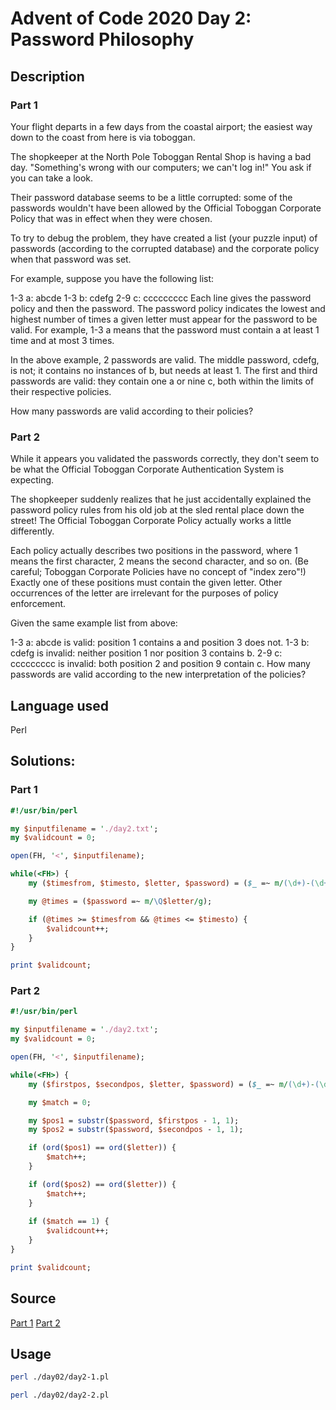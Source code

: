 # Advent of Code 2020 Day 2: Password Philosophy
## Description
### Part 1
Your flight departs in a few days from the coastal airport; the easiest way down to the coast from here is via toboggan.

The shopkeeper at the North Pole Toboggan Rental Shop is having a bad day. "Something's wrong with our computers; we can't log in!" You ask if you can take a look.

Their password database seems to be a little corrupted: some of the passwords wouldn't have been allowed by the Official Toboggan Corporate Policy that was in effect when they were chosen.

To try to debug the problem, they have created a list (your puzzle input) of passwords (according to the corrupted database) and the corporate policy when that password was set.

For example, suppose you have the following list:

1-3 a: abcde
1-3 b: cdefg
2-9 c: ccccccccc
Each line gives the password policy and then the password. The password policy indicates the lowest and highest number of times a given letter must appear for the password to be valid. For example, 1-3 a means that the password must contain a at least 1 time and at most 3 times.

In the above example, 2 passwords are valid. The middle password, cdefg, is not; it contains no instances of b, but needs at least 1. The first and third passwords are valid: they contain one a or nine c, both within the limits of their respective policies.

How many passwords are valid according to their policies?

### Part 2
While it appears you validated the passwords correctly, they don't seem to be what the Official Toboggan Corporate Authentication System is expecting.

The shopkeeper suddenly realizes that he just accidentally explained the password policy rules from his old job at the sled rental place down the street! The Official Toboggan Corporate Policy actually works a little differently.

Each policy actually describes two positions in the password, where 1 means the first character, 2 means the second character, and so on. (Be careful; Toboggan Corporate Policies have no concept of "index zero"!) Exactly one of these positions must contain the given letter. Other occurrences of the letter are irrelevant for the purposes of policy enforcement.

Given the same example list from above:

1-3 a: abcde is valid: position 1 contains a and position 3 does not.
1-3 b: cdefg is invalid: neither position 1 nor position 3 contains b.
2-9 c: ccccccccc is invalid: both position 2 and position 9 contain c.
How many passwords are valid according to the new interpretation of the policies?

## Language used
Perl

## Solutions:
### Part 1
```perl
#!/usr/bin/perl

my $inputfilename = './day2.txt';
my $validcount = 0;

open(FH, '<', $inputfilename);

while(<FH>) {
    my ($timesfrom, $timesto, $letter, $password) = ($_ =~ m/(\d+)-(\d+)\s(\w):\s(\w+)/);

    my @times = ($password =~ m/\Q$letter/g);

    if (@times >= $timesfrom && @times <= $timesto) {
        $validcount++;
    }
}

print $validcount;
```

### Part 2
```perl
#!/usr/bin/perl

my $inputfilename = './day2.txt';
my $validcount = 0;

open(FH, '<', $inputfilename);

while(<FH>) {
    my ($firstpos, $secondpos, $letter, $password) = ($_ =~ m/(\d+)-(\d+)\s(\w):\s(\w+)/);

    my $match = 0;

    my $pos1 = substr($password, $firstpos - 1, 1);
    my $pos2 = substr($password, $secondpos - 1, 1);

    if (ord($pos1) == ord($letter)) {
        $match++;
    }

    if (ord($pos2) == ord($letter)) {
        $match++;
    }
    
    if ($match == 1) {
        $validcount++;
    }
}

print $validcount;
```

## Source
[Part 1](./day02/day2-1.pl)
[Part 2](./day02/day2-2.pl)

## Usage
```bash
perl ./day02/day2-1.pl

perl ./day02/day2-2.pl
```
